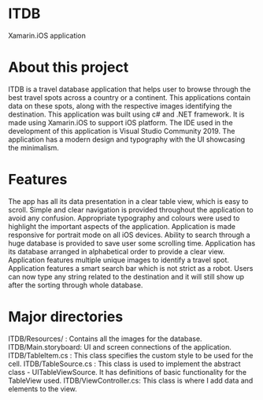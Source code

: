 # ITDB
Xamarin.iOS application

# About this project
ITDB is a travel database application that helps user to browse through the best travel spots across a country or a continent. This applications contain data on these spots, along with the respective images identifying the destination. This application was built using c# and .NET framework. It is made using Xamarin.iOS to support iOS platform. The IDE used in the development of this application is Visual Studio Community 2019. The application has a modern design and typography with the UI showcasing the minimalism.

# Features
The app has all its data presentation in a clear table view, which is easy to scroll.
Simple and clear navigation is provided throughout the application to avoid any confusion. 
Appropriate typography and colours were used to highlight the important aspects of the application.
Application is made responsive for portrait mode on all iOS devices. 
Ability to search through a huge database is provided to save user some scrolling time. 
Application has its database arranged in alphabetical order to provide a clear view.
Application features multiple unique images to identify a travel spot. 
Application features a smart search bar which is not strict as a robot. Users can now type any string related to the destination and it will still show up after the sorting through whole database. 

# Major directories
ITDB/Resources/ : Contains all the images for the database.
ITDB/Main.storyboard: UI and screen connections of the application. 
ITDB/TableItem.cs : This class specifies the custom style to be used for the cell.
ITDB/TableSource.cs : This class is used to implement the abstract class - UITableViewSource. It has definitions of basic functionality for the TableView used.
ITDB/ViewController.cs: This class is where I add data and elements to the view. 


